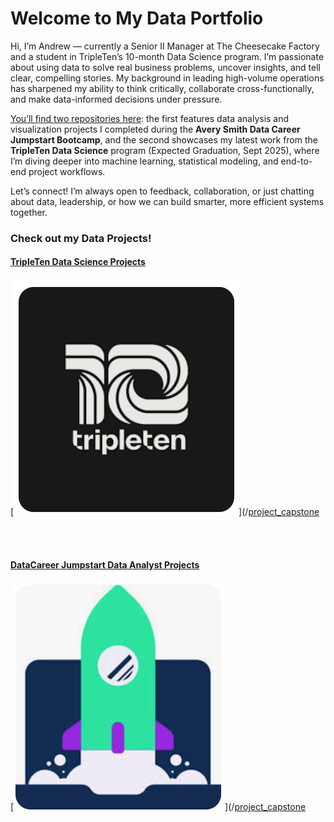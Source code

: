 # Welcome to My Data Portfolio

Hi, I’m Andrew — currently a Senior II Manager at The Cheesecake Factory and a student in TripleTen’s 10-month Data Science program. I’m passionate about using data to solve real business problems, uncover insights, and tell clear, compelling stories. My background in leading high-volume operations has sharpened my ability to think critically, collaborate cross-functionally, and make data-informed decisions under pressure.

<u>You’ll find two repositories here</u>: the first features data analysis and visualization projects I completed during the **Avery Smith Data Career Jumpstart Bootcamp**, and the second showcases my latest work from the **TripleTen Data Science** program (Expected Graduation, Sept 2025), where I’m diving deeper into machine learning, statistical modeling, and end-to-end project workflows.

Let’s connect! I’m always open to feedback, collaboration, or just chatting about data, leadership, or how we can build smarter, more efficient systems together.

### Check out my Data Projects!

#### [TripleTen Data Science Projects](https://github.com/AndrewMendezData/AndrewMendezData.GitHub.io/blob/TripleTen-DS-Projects/index.md)
[<img src="images/tripletenicon.png?raw=true"/>](/[project_capstone](https://github.com/AndrewMendezData/AndrewMendezData.GitHub.io/blob/TripleTen-DS-Projects/index.md)

<br><br>

#### [DataCareer Jumpstart Data Analyst Projects](https://github.com/AndrewMendezData/AndrewMendezData.GitHub.io/blob/Data-Analyst-Projects/index.md)
[<img src="images/datajumpstarticon.png?raw=true"/>](/[project_capstone](https://github.com/AndrewMendezData/AndrewMendezData.GitHub.io/blob/Data-Analyst-Projects/index.md)
